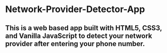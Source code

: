 # Network-Provider-Detector-App
## This is a web based app built with HTML5, CSS3, and Vanilla JavaScript to detect your network provider after entering your phone number.
